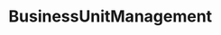 # BusinessUnitManagement   

<script src="https://unpkg.com/@stoplight/elements/web-components.min.js"></script>
<link rel="stylesheet" href="https://unpkg.com/@stoplight/elements/styles.min.css">

<elements-api
  apiDescriptionUrl="BusinessUnitManagement.yaml"
  layout="sidebar"
  router="hash"
  hideTryIt="false"
  hideSchemas="false"
  hideInternal="false"
/>